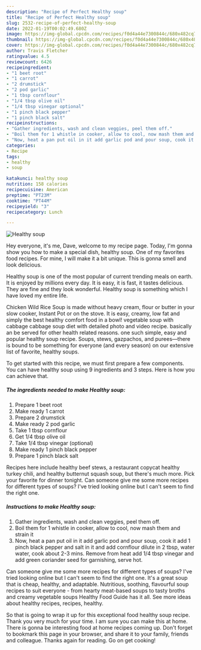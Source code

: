 ```yaml
---
description: "Recipe of Perfect Healthy soup"
title: "Recipe of Perfect Healthy soup"
slug: 2532-recipe-of-perfect-healthy-soup
date: 2022-01-19T00:02:49.680Z
image: https://img-global.cpcdn.com/recipes/f0d4a44e7300844c/680x482cq70/healthy-soup-recipe-main-photo.jpg
thumbnail: https://img-global.cpcdn.com/recipes/f0d4a44e7300844c/680x482cq70/healthy-soup-recipe-main-photo.jpg
cover: https://img-global.cpcdn.com/recipes/f0d4a44e7300844c/680x482cq70/healthy-soup-recipe-main-photo.jpg
author: Travis Fletcher
ratingvalue: 4.5
reviewcount: 6426
recipeingredient:
- "1 beet root"
- "1 carrot"
- "2 drumstick"
- "2 pod garlic"
- "1 tbsp cornflour"
- "1/4 tbsp olive oil"
- "1/4 tbsp vinegar optional"
- "1 pinch black pepper"
- "1 pinch black salt"
recipeinstructions:
- "Gather ingredients, wash and clean veggies, peel them off."
- "Boil them for 1 whistle in cooker, allow to cool, now mash them and strain it"
- "Now, heat a pan put oil in it add garlic pod and pour soup, cook it add 1 pinch black pepper and salt in it and add cornflour dilute in 2 tbsp, water water, cook about 2-3 mins. Remove from heat add 1/4 tbsp vinegar and add green coriander seed for garnishing, serve hot."
categories:
- Recipe
tags:
- healthy
- soup

katakunci: healthy soup 
nutrition: 158 calories
recipecuisine: American
preptime: "PT23M"
cooktime: "PT44M"
recipeyield: "3"
recipecategory: Lunch

---
```



![Healthy soup](https://img-global.cpcdn.com/recipes/f0d4a44e7300844c/680x482cq70/healthy-soup-recipe-main-photo.jpg)

Hey everyone, it's me, Dave, welcome to my recipe page. Today, I'm gonna show you how to make a special dish, healthy soup. One of my favorites food recipes. For mine, I will make it a bit unique. This is gonna smell and look delicious.

Healthy soup is one of the most popular of current trending meals on earth. It is enjoyed by millions every day. It is easy, it is fast, it tastes delicious. They are fine and they look wonderful. Healthy soup is something which I have loved my entire life.

Chicken Wild Rice Soup is made without heavy cream, flour or butter in your slow cooker, Instant Pot or on the stove. It is easy, creamy, low fat and simply the best healthy comfort food in a bowl! vegetable soup with cabbage cabbage soup diet with detailed photo and video recipe. basically an be served for other health related reasons. one such simple, easy and popular healthy soup recipe. Soups, stews, gazpachos, and purees—there is bound to be something for everyone (and every season) on our extensive list of favorite, healthy soups.


To get started with this recipe, we must first prepare a few components. You can have healthy soup using 9 ingredients and 3 steps. Here is how you can achieve that.

<!--inarticleads1-->

##### The ingredients needed to make Healthy soup:

1. Prepare 1 beet root
1. Make ready 1 carrot
1. Prepare 2 drumstick
1. Make ready 2 pod garlic
1. Take 1 tbsp cornflour
1. Get 1/4 tbsp olive oil
1. Take 1/4 tbsp vinegar (optional)
1. Make ready 1 pinch black pepper
1. Prepare 1 pinch black salt


Recipes here include healthy beef stews, a restaurant copycat healthy turkey chili, and healthy butternut squash soup, but there&#39;s much more. Pick your favorite for dinner tonight. Can someone give me some more recipes for different types of soups? I&#39;ve tried looking online but I can&#39;t seem to find the right one. 

<!--inarticleads2-->

##### Instructions to make Healthy soup:

1. Gather ingredients, wash and clean veggies, peel them off.
1. Boil them for 1 whistle in cooker, allow to cool, now mash them and strain it
1. Now, heat a pan put oil in it add garlic pod and pour soup, cook it add 1 pinch black pepper and salt in it and add cornflour dilute in 2 tbsp, water water, cook about 2-3 mins. Remove from heat add 1/4 tbsp vinegar and add green coriander seed for garnishing, serve hot.


Can someone give me some more recipes for different types of soups? I&#39;ve tried looking online but I can&#39;t seem to find the right one. It&#39;s a great soup that is cheap, healthy, and adaptable. Nutritious, soothing, flavourful soup recipes to suit everyone - from hearty meat-based soups to tasty broths and creamy vegetable soups Healthy Food Guide has it all. See more ideas about healthy recipes, recipes, healthy. 

So that is going to wrap it up for this exceptional food healthy soup recipe. Thank you very much for your time. I am sure you can make this at home. There is gonna be interesting food at home recipes coming up. Don't forget to bookmark this page in your browser, and share it to your family, friends and colleague. Thanks again for reading. Go on get cooking!
